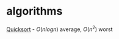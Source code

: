 # algorithms
[Quicksort](https://github.com/vineethlalv/Algorithms/blob/main/quick-sort.cs) - $O(nlogn)$ average, $O(n^2)$ worst
